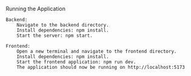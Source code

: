 Running the Application

    Backend:
        Navigate to the backend directory.
        Install dependencies: npm install.
        Start the server: npm start.

    Frontend:
        Open a new terminal and navigate to the frontend directory.
        Install dependencies: npm install.
        Start the frontend application: npm run dev.
        The application should now be running on http://localhost:5173 
